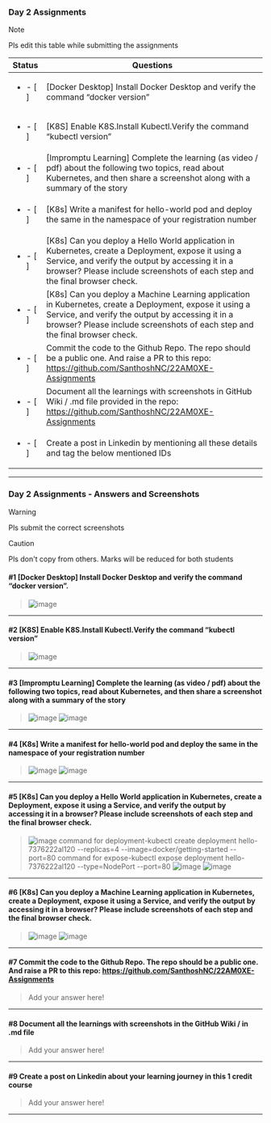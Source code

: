 ### Day 2 Assignments

> [!NOTE]
> Pls edit this table while submitting the assignments

| Status         | Questions     | 
|----------------|---------------|
| <ul><li>- [ ] </li></ul> | [Docker Desktop] Install Docker Desktop and verify the command “docker version” |
| <ul><li>- [ ] </li></ul> | [K8S] Enable K8S.Install Kubectl.Verify the command “kubectl version” |
| <ul><li>- [ ] </li></ul> | [Impromptu Learning] Complete the learning (as video / pdf) about the following two topics, read about Kubernetes, and then share a screenshot along with a summary of the story |
| <ul><li>- [ ] </li></ul> | [K8s] Write a manifest for hello-world pod and deploy the same in the namespace of your registration number |
| <ul><li>- [ ] </li></ul> | [K8s] Can you deploy a Hello World application in Kubernetes, create a Deployment, expose it using a Service, and verify the output by accessing it in a browser? Please include screenshots of each step and the final browser check. |
| <ul><li>- [ ] </li></ul> | [K8s] Can you deploy a Machine Learning application in Kubernetes, create a Deployment, expose it using a Service, and verify the output by accessing it in a browser? Please include screenshots of each step and the final browser check.  |
| <ul><li>- [ ] </li></ul> | Commit the code to the Github Repo. The repo should be a public one. And raise a PR to this repo: https://github.com/SanthoshNC/22AM0XE-Assignments |
| <ul><li>- [ ] </li></ul> | Document all the learnings with screenshots in GitHub Wiki / .md file provided in the repo: https://github.com/SanthoshNC/22AM0XE-Assignments |
| <ul><li>- [ ] </li></ul> | Create a post in Linkedin by mentioning all these details and tag the below mentioned IDs |

***

### Day 2 Assignments - Answers and Screenshots

> [!WARNING]
> Pls submit the correct screenshots

> [!CAUTION]
> Pls don't copy from others. Marks will be reduced for both students

#### #1 [Docker Desktop] Install Docker Desktop and verify the command “docker version”.
> ![image](https://github.com/user-attachments/assets/903e1283-f9a1-4ca4-b721-19f9adf04962)



***

#### #2 [K8S] Enable K8S.Install Kubectl.Verify the command “kubectl version”
> ![image](https://github.com/user-attachments/assets/e31401f8-b6a6-4a1e-b67a-e8a7efec2cc0)


***

#### #3 [Impromptu Learning] Complete the learning (as video / pdf) about the following two topics, read about Kubernetes, and then share a screenshot along with a summary of the story
> ![image](https://github.com/user-attachments/assets/9bec62e8-9198-4fa1-adc8-1dbc76a7e515)
> ![image](https://github.com/user-attachments/assets/23c58169-cf81-4e7f-a223-3ddaf0f1d98b)



***

#### #4 [K8s] Write a manifest for hello-world pod and deploy the same in the namespace of your registration number
> ![image](https://github.com/user-attachments/assets/7127444f-1c13-4089-9ff6-ccacfd1f5320)
> ![image](https://github.com/user-attachments/assets/f303d8e1-e68e-491d-aa7f-7c6717f8cee8)



***

#### #5 [K8s] Can you deploy a Hello World application in Kubernetes, create a Deployment, expose it using a Service, and verify the output by accessing it in a browser? Please include screenshots of each step and the final browser check.
> ![image](https://github.com/user-attachments/assets/00d27607-2fc6-4e99-8102-0957a762a0e9)
> command for deployment-kubectl create deployment hello-7376222al120 --replicas=4 --image=docker/getting-started --port=80
> command for expose-kubectl expose deployment hello-7376222al120 --type=NodePort --port=80
> ![image](https://github.com/user-attachments/assets/d106ee17-2aa7-4a60-b9c2-c46dc3c9717c)
> ![image](https://github.com/user-attachments/assets/e147b396-9cdc-46c4-bc78-6968097e6f85)



***

#### #6 [K8s] Can you deploy a Machine Learning application in Kubernetes, create a Deployment, expose it using a Service, and verify the output by accessing it in a browser? Please include screenshots of each step and the final browser check.
> ![image](https://github.com/user-attachments/assets/1635d2ea-9c2b-4827-8d2b-de079ad72557)
> ![image](https://github.com/user-attachments/assets/23b9c774-0a8b-4457-a880-79e7aaed5c14)


***

#### #7 Commit the code to the Github Repo. The repo should be a public one. And raise a PR to this repo: https://github.com/SanthoshNC/22AM0XE-Assignments
> Add your answer here!

***

#### #8 Document all the learnings with screenshots in the GitHub Wiki / in .md file
> Add your answer here!

***

#### #9 Create a post on Linkedin about your learning journey in this 1 credit course
> Add your answer here!

***
